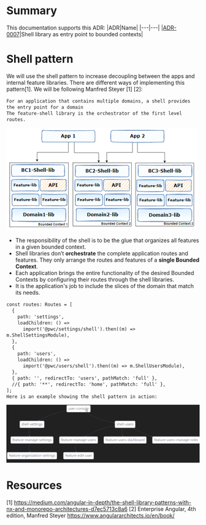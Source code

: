 
# Summary
This documentation supports this ADR:
|ADR|Name|
|---|---|
|[ADR-0007](../decisions/0007-arch-shell-pattern.md)|Shell library as entry point to bounded contexts|

# Shell pattern

We will use the shell pattern to increase decoupling between the apps and internal feature libraries.
There are different ways of implementing this pattern[1]. We will be following Manfred Steyer [1] [2]:

```
For an application that contains multiple domains, a shell provides the entry point for a domain
The feature-shell library is the orchestrator of the first level routes.
```

![Shell for every BC](../images/code-structure/arch-shell-pattern.png)

- The responsibility of the shell is to be the glue that organizes all features in a given bounded context.
- Shell libraries don’t **orchestrate** the complete application routes and features. They only arrange the routes and features of a **single Bounded Context**. 
- Each application brings the entire functionality of the desired Bounded Contexts by configuring their routes through the shell libraries.
- It is the application's job to include the slices of the domain that match its needs.

```
const routes: Routes = [
  {
    path: 'settings',
    loadChildren: () =>
      import('@pwc/settings/shell').then((m) => m.ShellSettingsModule),
  },
  {
    path: 'users',
    loadChildren: () =>
      import('@pwc/users/shell').then((m) => m.ShellUsersModule),
  },
  { path: '', redirectTo: 'users', pathMatch: 'full' },
  //{ path: '**', redirectTo: 'home', pathMatch: 'full' },
];
Here is an example showing the shell pattern in action:
```
 ![Example](../images/code-structure/arch-shell-example.png)

# Resources

[1] https://medium.com/angular-in-depth/the-shell-library-patterns-with-nx-and-monorepo-architectures-d7ec5713c8a6
[2] Enterprise Angular, 4th edition, Manfred Steyer https://www.angulararchitects.io/en/book/
